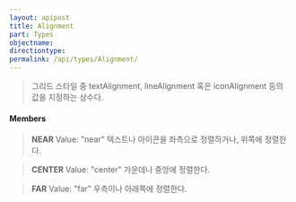 ```yaml
---
layout: apipost
title: Alignment
part: Types
objectname: 
directiontype: 
permalink: /api/types/Alignment/
---
```



> 그리드 스타일 중 textAlignment, lineAlignment 혹은 iconAlignment 등의 값을 지정하는 상수다.

#### Members

> **NEAR**
> Value: "near"
> 텍스트나 아이콘을 좌측으로 정렬하거나, 위쪽에 정렬한다.

> **CENTER**
> Value: "center"
> 가운데나 중앙에 정렬한다.

> **FAR**
> Value: "far"
> 우측이나 아래쪽에 정렬한다.

